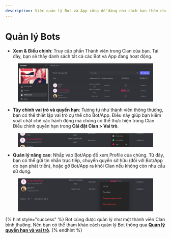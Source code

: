 ```yaml
---
description: Việc quản lý Bot và App cũng dễ dàng như cách bạn thêm chúng
---
```


# Quản lý Bots

* **Xem & Điều chỉnh**: Truy cập phần Thành viên trong Clan của bạn. Tại đây, bạn sẽ thấy danh sách tất cả các Bot và App đang hoạt động.

<div align="left"><figure><img src="../.gitbook/assets/image (95).png" alt="" width="563"><figcaption></figcaption></figure></div>

* **Tùy chỉnh vai trò và quyền hạn**: Tương tự như thành viên thông thường, bạn có thể thiết lập vai trò cụ thể cho Bot/App. Điều này giúp bạn kiểm soát chặt chẽ các hành động mà chúng có thể thực hiện trong Clan. Điều chỉnh quyền hạn trong **Cài đặt Clan > Vai trò**.

<div align="left"><figure><img src="../.gitbook/assets/image (96).png" alt="" width="563"><figcaption></figcaption></figure></div>

* **Quản lý nâng cao**: Nhấp vào Bot/App để xem Profile của chúng. Từ đây, bạn có thể gửi tin nhắn trực tiếp, chuyển quyền sở hữu (đối với Bot/App do bạn phát triển), hoặc gỡ Bot/App ra khỏi Clan nếu không còn nhu cầu sử dụng.

<div align="left"><figure><img src="../.gitbook/assets/image (97).png" alt="" width="563"><figcaption></figcaption></figure></div>

{% hint style="success" %}
Bot cũng được quản lý như một thành viên Clan bình thường. Nên bạn có thể tham khảo cách quản lý Bot thông qua [**Quản lý quyền hạn và vai trò**](../clan/tao-clan-cua-rieng-ban/quan-ly-clan/cai-dat-tong-quan/quan-ly-quyen-han-va-vai-tro.md).
{% endhint %}
